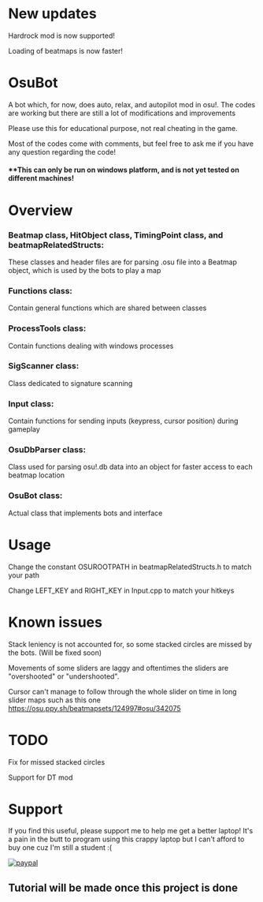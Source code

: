 # New updates
Hardrock mod is now supported!

Loading of beatmaps is now faster!

# OsuBot
A bot which, for now, does auto, relax, and autopilot mod in osu!. The codes are working but there are still a lot of modifications and improvements

Please use this for educational purpose, not real cheating in the game.

Most of the codes come with comments, but feel free to ask me if you have any question regarding the code!

#### **This can only be run on windows platform, and is not yet tested on different machines!

# Overview

### Beatmap class, HitObject class, TimingPoint class, and beatmapRelatedStructs:
These classes and header files are for parsing .osu file into a Beatmap object, which is used by the bots to play a map

### Functions class:
Contain general functions which are shared between classes

### ProcessTools class:
Contain functions dealing with windows processes

### SigScanner class:
Class dedicated to signature scanning

### Input class:
Contain functions for sending inputs (keypress, cursor position) during gameplay

### OsuDbParser class:
Class used for parsing osu!.db data into an object for faster access to each beatmap location

### OsuBot class:
Actual class that implements bots and interface

# Usage
Change the constant OSUROOTPATH in beatmapRelatedStructs.h to match your path

Change LEFT_KEY and RIGHT_KEY in Input.cpp to match your hitkeys

# Known issues
Stack leniency is not accounted for, so some stacked circles are missed by the bots. (Will be fixed soon)

Movements of some sliders are laggy and oftentimes the sliders are "overshooted" or "undershooted".

Cursor can't manage to follow through the whole slider on time in long slider maps such as this one https://osu.ppy.sh/beatmapsets/124997#osu/342075

# TODO
Fix for missed stacked circles

Support for DT mod

# Support
If you find this useful, please support me to help me get a better laptop! It's a pain in the butt to program using this crappy laptop but I can't afford to buy one cuz I'm still a student :(

[![paypal](https://www.paypalobjects.com/en_US/i/btn/btn_donateCC_LG.gif)](https://paypal.me/CookieHoodie/0USD)

## Tutorial will be made once this project is done
